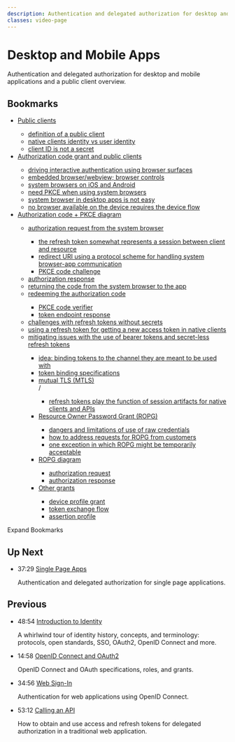 ```yaml
---
description: Authentication and delegated authorization for desktop and mobile applications and a public client overview.
classes: video-page
---
```

# Desktop and Mobile Apps

Authentication and delegated authorization for desktop and mobile applications and a public client overview.

<div class="video-wrapper" data-video="dq3c4pz9lb" data-padding="100% 0 0"></div>

## Bookmarks

<div class="video-transcript">
  <ul>
    <li><a href="#wistia_dq3c4pz9lb?time=24">Public clients</a></li>
    <ul>
      <li><a href="#wistia_dq3c4pz9lb?time=44">definition of a public client</a></li>
      <li><a href="#wistia_dq3c4pz9lb?time=141">native clients identity vs user identity</a></li>
      <li><a href="#wistia_dq3c4pz9lb?time=207">client ID is not a secret</a></li>
    </ul>
    <li><a href="#wistia_dq3c4pz9lb?time=256">Authorization code grant and public clients</a></li>
    <ul>
      <li><a href="#wistia_dq3c4pz9lb?time=290">driving interactive authentication using browser surfaces</a></li>
      <li><a href="#wistia_dq3c4pz9lb?time=328">embedded browser/webview; browser controls</a></li>
      <li><a href="#wistia_dq3c4pz9lb?time=446">system browsers on iOS and Android</a></li>
      <li><a href="#wistia_dq3c4pz9lb?time=520">need PKCE when using system browsers</a></li>
      <li><a href="#wistia_dq3c4pz9lb?time=620">system browser in desktop apps is not easy</a></li>
      <li><a href="#wistia_dq3c4pz9lb?time=804">no browser available on the device requires the device flow</a></li>
    </ul>
    <li><a href="#wistia_dq3c4pz9lb?time=850">Authorization code + PKCE diagram</a></li>
    <ul>
      <li><a href="#wistia_dq3c4pz9lb?time=936">authorization request from the system browser</a></li>
      <ul>
        <li><a href="#wistia_dq3c4pz9lb?time=1001">the refresh token somewhat represents a session between client and resource</a></li>
        <li><a href="#wistia_dq3c4pz9lb?time=1027">redirect URI using a protocol scheme for handling system browser-app communication</a></li>
        <li><a href="#wistia_dq3c4pz9lb?time=1073">PKCE code challenge</a></li>
      </ul>
      <li><a href="#wistia_dq3c4pz9lb?time=1115">authorization response</a></li>
      <li><a href="#wistia_dq3c4pz9lb?time=1148">returning the code from the system browser to the app</a></li>
      <li><a href="#wistia_dq3c4pz9lb?time=1193">redeeming the authorization code</a></li>
      <ul>
        <li><a href="#wistia_dq3c4pz9lb?time=1244">PKCE code verifier</a></li>
        <li><a href="#wistia_dq3c4pz9lb?time=1271">token endpoint response</a></li>
      </ul>
      <li><a href="#wistia_dq3c4pz9lb?time=1300">challenges with refresh tokens without secrets</a></li>
      <li><a href="#wistia_dq3c4pz9lb?time=1342">using a refresh token for getting a new access token in native clients</a></li>
      <li><a href="#wistia_dq3c4pz9lb?time=1380">mitigating issues with the use of bearer tokens and secret-less refresh tokens</a></li>
      <ul>
        <li><a href="#wistia_dq3c4pz9lb?time=1400">idea: binding tokens to the channel they are meant to be used with</a></li>
        <li><a href="#wistia_dq3c4pz9lb?time=1407">token binding specifications</a></li>
        <li><a href="#wistia_dq3c4pz9lb?time=1474">mutual TLS (MTLS)</a></li>
      /<ul>
      <li><a href="#wistia_dq3c4pz9lb?time=1542">refresh tokens play the function of session artifacts for native clients and APIs</a></li>
    </ul>  
    <li><a href="#wistia_dq3c4pz9lb?time=1580">Resource Owner Password Grant (ROPG)</a></li>
    <ul>
      <li><a href="#wistia_dq3c4pz9lb?time=1619">dangers and limitations of use of raw credentials</a></li>
      <li><a href="#wistia_dq3c4pz9lb?time=1855">how to address requests for ROPG from customers</a></li>
      <li><a href="#wistia_dq3c4pz9lb?time=1930">one exception in which ROPG might be temporarily acceptable</a></li>
    </ul>
    <li><a href="#wistia_dq3c4pz9lb?time=2038">ROPG diagram</a></li>
    <ul>
      <li><a href="#wistia_dq3c4pz9lb?time=2090">authorization request</a></li>
      <li><a href="#wistia_dq3c4pz9lb?time=2119">authorization response</a></li>
    </ul>
    <li><a href="#wistia_dq3c4pz9lb?time=2154">Other grants</a></li>
    <ul>
      <li><a href="#wistia_dq3c4pz9lb?time=2170">device profile grant</a></li>
      <li><a href="#wistia_dq3c4pz9lb?time=2282">token exchange flow</a></li>
      <li><a href="#wistia_dq3c4pz9lb?time=2363">assertion profile</a></li>
    </ul>
  </ul>
</div>

<div class="video-transcript-expand" onClick="(function() {
  $('.video-transcript').toggleClass('expanded');
  $('.video-transcript-expand i').attr('class', $('.video-transcript').hasClass('expanded') ? 'icon-budicon-462' : 'icon-budicon-460');
})()">Expand Bookmarks <i class="icon-budicon-460"></i></div>

## Up Next

<ul class="up-next">
  <li>
    <span class="video-time"><i class="icon icon-budicon-494"></i>37:29</span>
    <i class="video-icon icon icon-budicon-676"></i>
    <a href="/learn-identity/06-single-page-apps">Single Page Apps</a>
    <p>Authentication and delegated authorization for single page applications.</p>
  </li>
</ul>

## Previous

<ul class="up-next">
  <li>
    <span class="video-time"><i class="icon icon-budicon-494"></i>48:54</span>
    <i class="video-icon icon icon-budicon-676"></i>
    <a href="/learn-identity/01-introduction-to-identity">Introduction to Identity</a>
    <p>A whirlwind tour of identity history, concepts, and terminology: protocols, open standards, SSO, OAuth2, OpenID Connect and more.</p>
  </li>

  <li>
    <span class="video-time"><i class="icon icon-budicon-494"></i>14:58</span>
    <i class="video-icon icon icon-budicon-676"></i>
    <a href="/learn-identity/02-oidc-and-oauth">OpenID Connect and OAuth2</a>
    <p>OpenID Connect and OAuth specifications, roles, and grants.</p>
  </li>

  <li>
    <span class="video-time"><i class="icon icon-budicon-494"></i>34:56</span>
    <i class="video-icon icon icon-budicon-676"></i>
    <a href="/learn-identity/03-web-sign-in">Web Sign-In</a>
    <p>Authentication for web applications using OpenID Connect.</p>
  </li>

  <li>
    <span class="video-time"><i class="icon icon-budicon-494"></i>53:12</span>
    <i class="video-icon icon icon-budicon-676"></i>
    <a href="/learn-identity/04-calling-an-api">Calling an API</a>
    <p>How to obtain and use access and refresh tokens for delegated authorization in a traditional web application.</p>
  </li>
</ul>
